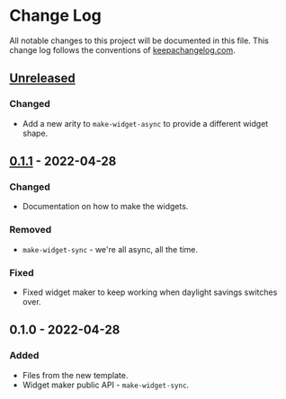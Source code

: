 # Change Log
All notable changes to this project will be documented in this file. This change log follows the conventions of [keepachangelog.com](http://keepachangelog.com/).

## [Unreleased]
### Changed
- Add a new arity to `make-widget-async` to provide a different widget shape.

## [0.1.1] - 2022-04-28
### Changed
- Documentation on how to make the widgets.

### Removed
- `make-widget-sync` - we're all async, all the time.

### Fixed
- Fixed widget maker to keep working when daylight savings switches over.

## 0.1.0 - 2022-04-28
### Added
- Files from the new template.
- Widget maker public API - `make-widget-sync`.

[Unreleased]: https://github.com/your-name/canon-d/compare/0.1.1...HEAD
[0.1.1]: https://github.com/your-name/canon-d/compare/0.1.0...0.1.1

